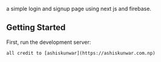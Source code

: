 a simple login and signup page using next js and firebase.

## Getting Started

First, run the development server:

``` all credit to [ashiskunwar](https://ashiskunwar.com.np) ```
